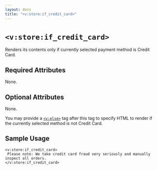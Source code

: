 ```yaml
---
layout: docs
title: "<v:store:if_credit_card>"
---
```


# `<v:store:if_credit_card>`

Renders its contents only if currently selected payment method is Credit
Card.

## Required Attributes

None.

## Optional Attributes

None.

You may provide a [`<v:else>`](/v_else/) tag after this tag to specify
HTML to render if the currently selected method is not Credit Card.

## Sample Usage

    <v:store:if_credit_card>
     Please note: We take credit card fraud very seriously and manually inspect all orders.
    </v:store:if_credit_card>
